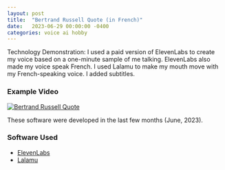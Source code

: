 ```yaml
---
layout: post
title:  "Bertrand Russell Quote (in French)"
date:   2023-06-29 00:00:00 -0400
categories: voice ai hobby
---
```


Technology Demonstration: 
I used a paid version of ElevenLabs to create my voice based on a one-minute sample of me talking. ElevenLabs also made my voice speak French. I used Lalamu to make my mouth move with my French-speaking voice. I added subtitles.

### Example Video
[![Bertrand Russell Quote](https://img.youtube.com/vi/HBasbV8Yyjo/0.jpg)](https://www.youtube.com/watch?v=HBasbV8Yyjo)

These software were developed in the last few months (June, 2023).

### Software Used
- [ElevenLabs](https://beta.elevenlabs.io/)
- [Lalamu](https://lalamu.studio/)

